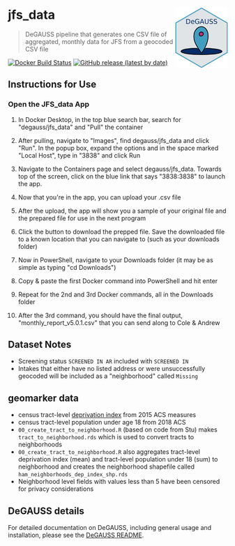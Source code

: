 # jfs_data <a href='https://degauss-org.github.io/DeGAUSS/'><img src='DeGAUSS_hex.png' align="right" height="138.5" /></a>

> DeGAUSS pipeline that generates one CSV file of aggregated, monthly data for JFS from a geocoded CSV file

[![Docker Build Status](https://img.shields.io/docker/automated/degauss/jfs_data)](https://hub.docker.com/repository/docker/degauss/jfs_data/tags)
[![GitHub release (latest by date)](https://img.shields.io/github/v/release/degauss-org/jfs_data)](https://github.com/degauss-org/jfs_data/releases)

## Instructions for Use

### Open the JFS_data App

1.  In Docker Desktop, in the top blue search bar, search for "degauss/jfs_data" and "Pull" the container

2.  After pulling, navigate to "Images", find degauss/jfs_data and click "Run". In the popup box, expand the options and in the space marked "Local Host", type in "3838" and click Run

3.  Navigate to the Containers page and select degauss/jfs_data. Towards top of the screen, click on the blue link that says "3838:3838" to launch the app.

4.  Now that you're in the app, you can upload your .csv file

5.  After the upload, the app will show you a sample of your original file and the prepared file for use in the next program

6.  Click the button to download the prepped file. Save the downloaded file to a known location that you can navigate to (such as your downloads folder)

7.  Now in PowerShell, navigate to your Downloads folder (it may be as simple as typing "cd Downloads")

8.  Copy & paste the first Docker command into PowerShell and hit enter

9.  Repeat for the 2nd and 3rd Docker commands, all in the Downloads folder

10. After the 3rd command, you should have the final output, "monthly_report_v5.0.1.csv" that you can send along to Cole & Andrew


## Dataset Notes

- Screening status `SCREENED IN AR` included with `SCREENED IN`
- Intakes that either have no listed address or were unsuccessfully geocoded will be included as a "neighborhood" called `Missing`

## geomarker data

- census tract-level [deprivation index](https://geomarker.io/dep_index/) from 2015 ACS measures
- census tract-level population under age 18 from 2018 ACS
- `00_create_tract_to_neighborhood.R` (based on code from Stu) makes `tract_to_neighborhood.rds` which is used to convert tracts to neighborhoods
- `00_create_tract_to_neighborhood.R` also aggregates tract-level deprivation index (mean) and tract-level population under 18 (sum) to neighborhood and creates the neighborhood shapefile called `ham_neighborhoods_dep_index_shp.rds`
- Neighborhood level fields with values less than 5 have been censored for privacy considerations

## DeGAUSS details

For detailed documentation on DeGAUSS, including general usage and installation, please see the [DeGAUSS README](https://degauss.org/).
